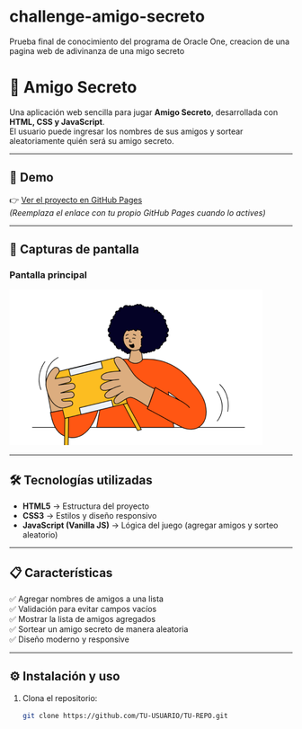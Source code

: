 # challenge-amigo-secreto

Prueba final de conocimiento del programa de Oracle One, creacion de una pagina web de adivinanza de una migo secreto

# 🎁 Amigo Secreto

Una aplicación web sencilla para jugar **Amigo Secreto**, desarrollada con **HTML, CSS y JavaScript**.  
El usuario puede ingresar los nombres de sus amigos y sortear aleatoriamente quién será su amigo secreto.

---

## 🚀 Demo

👉 [Ver el proyecto en GitHub Pages](https://github.com/JUANDELUQUEZ/challenge-amigo-secreto.git)  
_(Reemplaza el enlace con tu propio GitHub Pages cuando lo actives)_

---

## 📸 Capturas de pantalla

### Pantalla principal

![Pantalla principal](assets/amigo-secreto.png)

---

## 🛠️ Tecnologías utilizadas

- **HTML5** → Estructura del proyecto
- **CSS3** → Estilos y diseño responsivo
- **JavaScript (Vanilla JS)** → Lógica del juego (agregar amigos y sorteo aleatorio)

---

## 📋 Características

✅ Agregar nombres de amigos a una lista  
✅ Validación para evitar campos vacíos  
✅ Mostrar la lista de amigos agregados  
✅ Sortear un amigo secreto de manera aleatoria  
✅ Diseño moderno y responsive

---

## ⚙️ Instalación y uso

1. Clona el repositorio:
   ```bash
   git clone https://github.com/TU-USUARIO/TU-REPO.git
   ```
